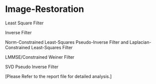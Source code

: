 # Image-Restoration
Least Square Filter

Inverse Filter

Norm-Constrained Least-Squares Pseudo-Inverse Filter and Laplacian-Constrained Least-Squares Filter 

LMMSE/Constrained Weiner Filter

SVD Pseudo Inverse Filter


[Please Refer to the report file for detailed analysis.]
